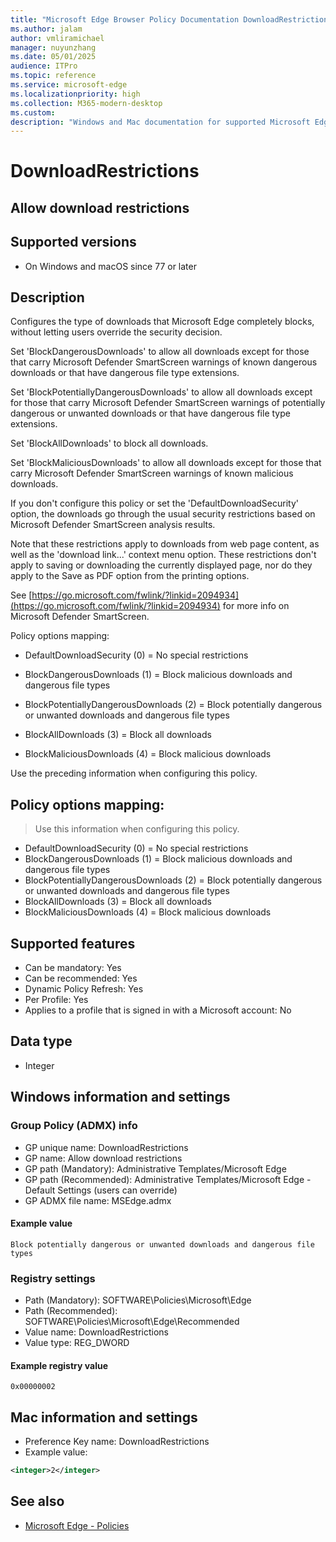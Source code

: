 ```yaml
---
title: "Microsoft Edge Browser Policy Documentation DownloadRestrictions"
ms.author: jalam
author: vmliramichael
manager: nuyunzhang
ms.date: 05/01/2025
audience: ITPro
ms.topic: reference
ms.service: microsoft-edge
ms.localizationpriority: high
ms.collection: M365-modern-desktop
ms.custom:
description: "Windows and Mac documentation for supported Microsoft Edge Browser policy: Allow download restrictions"
---
```


<!--THIS FILE IS AUTOMATICALLY GENERATED. MANUAL CHANGES WILL BE OVERWRITTEN.-->
<!--Please contact the Microsoft Edge Manageability team with any questions.-->

# DownloadRestrictions

## Allow download restrictions


## Supported versions

- On Windows and macOS since 77 or later

## Description

Configures the type of downloads that Microsoft Edge completely blocks, without letting users override the security decision.

Set 'BlockDangerousDownloads' to allow all downloads except for those that carry Microsoft Defender SmartScreen warnings of known dangerous downloads or that have dangerous file type extensions.

Set 'BlockPotentiallyDangerousDownloads' to allow all downloads except for those that carry Microsoft Defender SmartScreen warnings of potentially dangerous or unwanted downloads or that have dangerous file type extensions.

Set 'BlockAllDownloads' to block all downloads.

Set 'BlockMaliciousDownloads' to allow all downloads except for those that carry Microsoft Defender SmartScreen warnings of known malicious downloads.

If you don't configure this policy or set the 'DefaultDownloadSecurity' option, the downloads go through the usual security restrictions based on Microsoft Defender SmartScreen analysis results.

Note that these restrictions apply to downloads from web page content, as well as the 'download link...' context menu option. These restrictions don't apply to saving or downloading the currently displayed page, nor do they apply to the Save as PDF option from the printing options.

See [https://go.microsoft.com/fwlink/?linkid=2094934](https://go.microsoft.com/fwlink/?linkid=2094934) for more info on Microsoft Defender SmartScreen.

Policy options mapping:

* DefaultDownloadSecurity (0) = No special restrictions

* BlockDangerousDownloads (1) = Block malicious downloads and dangerous file types

* BlockPotentiallyDangerousDownloads (2) = Block potentially dangerous or unwanted downloads and dangerous file types

* BlockAllDownloads (3) = Block all downloads

* BlockMaliciousDownloads (4) = Block malicious downloads

Use the preceding information when configuring this policy.

## Policy options mapping:
> Use this information when configuring this policy.

- DefaultDownloadSecurity (0) = No special restrictions
- BlockDangerousDownloads (1) = Block malicious downloads and dangerous file types
- BlockPotentiallyDangerousDownloads (2) = Block potentially dangerous or unwanted downloads and dangerous file types
- BlockAllDownloads (3) = Block all downloads
- BlockMaliciousDownloads (4) = Block malicious downloads

## Supported features

- Can be mandatory: Yes
- Can be recommended: Yes
- Dynamic Policy Refresh: Yes
- Per Profile: Yes
- Applies to a profile that is signed in with a Microsoft account: No

## Data type

- Integer

## Windows information and settings

### Group Policy (ADMX) info

- GP unique name: DownloadRestrictions
- GP name: Allow download restrictions
- GP path (Mandatory): Administrative Templates/Microsoft Edge
- GP path (Recommended): Administrative Templates/Microsoft Edge - Default Settings (users can override)
- GP ADMX file name: MSEdge.admx

#### Example value

```
Block potentially dangerous or unwanted downloads and dangerous file types
```

### Registry settings

- Path (Mandatory): SOFTWARE\Policies\Microsoft\Edge
- Path (Recommended): SOFTWARE\Policies\Microsoft\Edge\Recommended
- Value name: DownloadRestrictions
- Value type: REG_DWORD

#### Example registry value

```
0x00000002
```


## Mac information and settings

- Preference Key name: DownloadRestrictions
- Example value:

```xml
<integer>2</integer>
```

## See also
- [Microsoft Edge - Policies](../microsoft-edge-policies.md)
